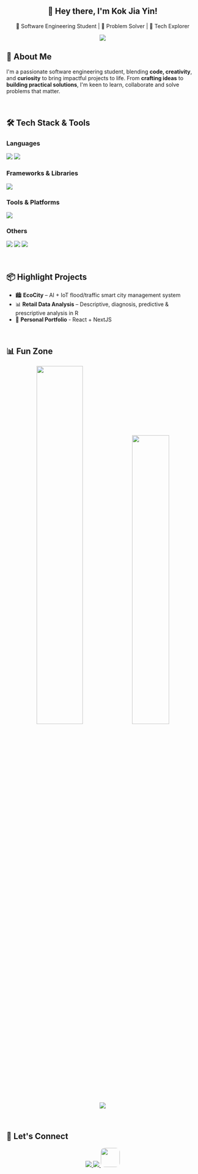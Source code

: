 <h2 align="center"> 👋 Hey there, I'm Kok Jia Yin! </h2>

<p align="center">🎯 Software Engineering Student | 🧠 Problem Solver | 🚀 Tech Explorer  </p> 

<p align="center">
  <img src="https://readme-typing-svg.demolab.com/?lines=Code+Fun.+Build+Bold.;Always+Learning,+Always+Creating.&font=Fira%20Code&center=true&width=440&height=45&color=728FCE&vCenter=true" />
</p>


## 🧠 About Me

I'm a passionate software engineering student, blending **code, creativity**, and **curiosity** to bring impactful projects to life. From **crafting ideas** to **building practical solutions**, I'm keen to learn, collaborate and solve problems that matter.

<br />


## 🛠 Tech Stack & Tools

### Languages
<p>
  <img src="https://skillicons.dev/icons?i=js,ts,html,css,python,r,java,cs,cpp,dart,php" />
  <img src="https://img.shields.io/badge/SQL-4479A1?style=for-the-badge&logoColor=white" />
</p>

### Frameworks & Libraries
<p>
  <img src="https://skillicons.dev/icons?i=react,nextjs,angular,nodejs,tailwind,dotnet,maven,vite" />
</p>

### Tools & Platforms
<p>
  <img src="https://skillicons.dev/icons?i=git,github,vscode,vercel,supabase,mysql,firebase,figma,postman" />
</p>

### Others
<p>
  <img src="https://img.shields.io/badge/Crystal%20Reports-007ACC?style=for-the-badge" />
  <img src="https://img.shields.io/badge/Radzen-EF5B25?style=for-the-badge" />
  <img src="https://img.shields.io/badge/Node--RED-BD2E2E?style=for-the-badge" />
</p>

<br />

## 📦 Highlight Projects

- 🏙️ **EcoCity** – AI + IoT flood/traffic smart city management system
- 📊 **Retail Data Analysis** – Descriptive, diagnosis, predictive & prescriptive analysis in R 
- 🧸 **Personal Portfolio** - React + NextJS
<!-- - 📈 **Data Enquiry System** – Angular + SQL + SOAP API -->

<br />

## 📊 Fun Zone

<p align="center">
  <!-- GitHub Stats -->
  <img width="49%" src="https://github-readme-stats.vercel.app/api?username=jiayin04&show_icons=true&theme=tokyonight&hide_border=true" />
  <img width="44%" src="https://github-readme-stats.vercel.app/api/top-langs/?username=jiayin04&layout=compact&theme=tokyonight&hide_border=true" />
</p>

<p align="center">
  <!-- GitHub Trophies -->
  <img src="https://github-profile-trophy.vercel.app/?username=jiayin04&theme=onedark&no-frame=true&margin-w=10&rank=SECRET,SSS,SS,S,B,A,C" />
</p>


<br />

## 🤝 Let's Connect

<p align="center">
  <a href="https://www.linkedin.com/in/jia-yin-kok-9767b528a" target="_blank">
    <img src="https://skillicons.dev/icons?i=linkedin" />
  </a>
  <a href="mailto:jiayinkok@gmail.com" target="_blank">
    <img src="https://skillicons.dev/icons?i=gmail" />
  </a>
  <a href="https://yourwebsite.com" target="_blank">
    <img src="https://img.shields.io/badge/Portfolio-black?style=for-the-badge&logo=googlechrome" height=50 style="border-radius:10px"/>
  </a>
</p>


<!--
**jiayin04/jiayin04** is a ✨ _special_ ✨ repository because its `README.md` (this file) appears on your GitHub profile.

Here are some ideas to get you started:

- 🔭 I’m currently working on ...
- 🌱 I’m currently learning ...
- 👯 I’m looking to collaborate on ...
- 🤔 I’m looking for help with ...
- 💬 Ask me about ...
- 📫 How to reach me: ...
- 😄 Pronouns: ...
- ⚡ Fun fact: ...
-->
